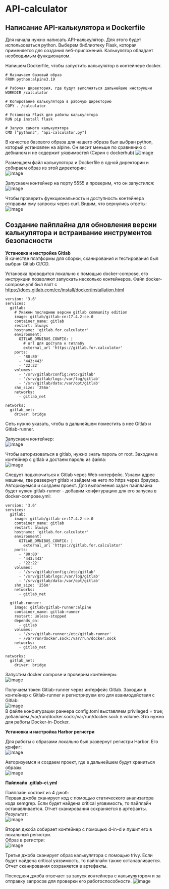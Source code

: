 # API-calculator

## Написание API-калькулятора и Dockerfile
 
Для начала нужно написать API-калькулятор. Для этого будет использоваться python. Выберем библиотеку Flask, которая применяется для создания веб-приложений. Калькулятор обладает необходимым функционалом.  
  
Напишем Dockerfile, чтобы запустить калькулятор в контейнере docker.   
```
# Назначаем базовый образ  
FROM python:alpine3.19

# Рабочая директория, где будут выполняться дальнейшие инструкции  
WORKDIR /calculator

# Копирование калькулятора в рабочую директорию  
COPY . /calculator

# Установка Flask для работы калькулятора  
RUN pip install flask

# Запуск самого калькулятора  
CMD ["python3", "api-calculator.py"]
```
В качестве базового образа для нашего образа был выбран python, который установлен на alpine. Он весит меньше по сравнению с дебианом и не содержит уязвимостей (Скрин с dockerhub)
![image](https://github.com/user-attachments/assets/80950483-ae75-4827-beb5-ccae3784a78f)  
  
Размещаем файл калькулятора и Dockerfile в одной директории и собираем образ из этой директории:  
![image](https://github.com/user-attachments/assets/6bf622d7-c0b0-4a5e-81e7-7f8486de2944)  

Запускаем контейнер на порту 5555 и проверим, что он запустился:  
![image](https://github.com/user-attachments/assets/c5682304-187d-4ab3-92cd-f02a7ac50b2f)
  
Чтобы проверить функциональность и доступность контейнера отправим ему запросы через curl. Видим, что вернулись ответы:  
![image](https://github.com/user-attachments/assets/7b348a80-449e-48cf-b452-54300dbe1dad)

## Создание пайплайна для обновления версии калькулятора и встраивание инструментов безопасности  

**Установка и настройка Gitlab**  
В качестве платформы для сборки, сканирования и тестирования был выбран Gitlab CI/CD.  
  
Установка проводится локально с помощью docker-compose, его инструкции позволяют запускать несколько контейнеров. Файл docker-compose.yml был взят с https://docs.gitlab.com/ee/install/docker/installation.html    
```  
version: '3.6'
services:
  gitlab:
    # Укажем последнюю версию gitlab community edition
    image: gitlab/gitlab-ce:17.4.2-ce.0
    container_name: gitlab
    restart: always
    hostname: 'gitlab.for.calculator'
    environment:
      GITLAB_OMNIBUS_CONFIG: |
        # url для доступа к гитлабу
        external_url 'https://gitlab.for.calculator'
    ports:
      - '80:80'
      - '443:443'
      - '22:22'
    volumes:
      - '/srv/gitlab/config:/etc/gitlab'
      - '/srv/gitlab/logs:/var/log/gitlab'
      - '/srv/gitlab/data:/var/opt/gitlab'
    shm_size: '256m'
    networks:
      - gitlab_net

networks:
  gitlab_net:
    driver: bridge
```
Сеть нужно указать, чтобы в дальнейшем поместить в нее Gitlab и Gitlab-runner.  
  
Запускаем контейнер:  
![image](https://github.com/user-attachments/assets/ebea6c9e-b49d-4858-8b40-2fa9e701978b)  

Чтобы авторизоваться в gitlab, нужно знать пароль от root. Заходим в контейнер c gitlab и достаем пароль из файла:  
![image](https://github.com/user-attachments/assets/b45c206e-08dd-4c90-ba5b-aa289110fc61)  

Следует подключиться к Gitlab через Web-интерфейс. Узнаем адрес машины, где развернут gitlab и зайдем на него по https через браузер. Авторизуемся и создаем проект. 
Для выполнения задач пайплайна будет нужен gitlab-runner - добавим конфигурацию для его запуска в docker-compose.yml:

```
version: '3.6'
services:
  gitlab:
    image: gitlab/gitlab-ce:17.4.2-ce.0
    container_name: gitlab
    restart: always
    hostname: 'gitlab.for.calculator'
    environment:
      GITLAB_OMNIBUS_CONFIG: |
        external_url 'https://gitlab.for.calculator'
    ports:
      - '80:80'
      - '443:443'
      - '22:22'
    volumes:
      - '/srv/gitlab/config:/etc/gitlab'
      - '/srv/gitlab/logs:/var/log/gitlab'
      - '/srv/gitlab/data:/var/opt/gitlab'
    shm_size: '256m'
    networks:
      - gitlab_net

  gitlab-runner:
    image: gitlab/gitlab-runner:alpine
    container_name: gitlab-runner
    restart: unless-stopped
    depends_on:
      - gitlab
    volumes:
      - '/srv/gitlab-runner:/etc/gitlab-runner'
      - /var/run/docker.sock:/var/run/docker.sock
    networks:
      - gitlab_net

networks:
  gitlab_net:
    driver: bridge
```
  
Запустим docker compose и проверим контейнеры:  
![image](https://github.com/user-attachments/assets/eef70594-6998-473e-9b3b-fbab3599bdae)  

Получаем токен Gitlab-runner через интерфейс Gitlab. Заходим в контейнер с Gitlab-runner и регистрируем его для взаимодействия с Gitlab:   
![image](https://github.com/user-attachments/assets/2d0e75a9-4017-440a-8754-7ee81064719a)  
В файле конфигурации раннера config.toml выставляем privileged = true; добавляем /var/run/docker.sock:/var/run/docker.sock в volume. Это нужно для работы Docker-in-Docker.  

**Установка и настройка Harbor регистри**  

Для работы с образами локально был развернут регистри Harbor. Его конфиг:  
![image](https://github.com/user-attachments/assets/d165bc12-9510-4c66-b704-549db5cd63ce)

Авторизуемся и создаем проект, где в дальнейшем будут храниться образы:  
![image](https://github.com/user-attachments/assets/13a2c91f-be32-4f50-8995-3eb1cc75f91f)  

**Пайплайн .gitlab-ci.yml**  

Пайплайн состоит из 4 джоб:  
Первая джоба сканирует код с помощью статического анализатора кода semgrep. Если будет найдена critical уязвимость, то пайплайн останавливается. Отчет сканирования сохраняется в артефакты.  
Результат:  
![image](https://github.com/user-attachments/assets/56ac602d-a4f4-4b02-ada7-5200b8591ca4)  
  
Вторая джоба собирает контейнер с помощью d-in-d и пушит его в локальный регистри.  
Образ в регистри:  
![image](https://github.com/user-attachments/assets/240b750b-08a7-47c9-9983-55b4d29cc4bf)  
  
Третья джоба сканирует образ калькулятора с помощью trivy. Если будет найдена critical уязвимость, то пайплайн также останавливается. Отчет сканирования сохраняется в артефакты.  
  
Последняя джоба отвечает за запуск контейнера с калькулятором и за отправку запросов для проверки его работоспособности.
![image](https://github.com/user-attachments/assets/2cc452f0-063d-42ee-b934-3e0ae4483648)





